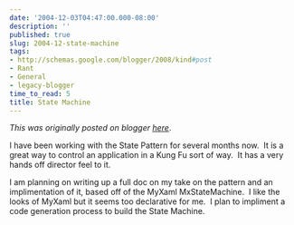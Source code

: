 ```yaml
---
date: '2004-12-03T04:47:00.000-08:00'
description: ''
published: true
slug: 2004-12-state-machine
tags:
- http://schemas.google.com/blogger/2008/kind#post
- Rant
- General
- legacy-blogger
time_to_read: 5
title: State Machine
---
```


*This was originally posted on blogger [here](https://techshorts.blogspot.com/2004/12/state-machine.html)*.

<p>I have been working with the State Pattern for several months now.&nbsp; It is a great way to control an application in a Kung Fu sort of way.&nbsp; It has a very hands off director feel to it.</p><p>I am planning on writing up a full doc on my take on the pattern and an implimentation of it, based off of the MyXaml MxStateMachine.&nbsp; I like the looks of MyXaml but it seems too declarative for me.&nbsp; I plan to impliment a code generation process to build the State Machine.</p>